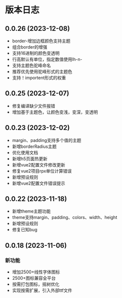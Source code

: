 # 版本日志

## 0.0.26 (2023-12-08)
- border-增加边框颜色支持主题
- 组合border的增强
- 支持16进制的颜色变透明
- 行高默认有单位，指定数值使用lh-n-
- 支持主题色驼峰命名
- 推荐优先使用驼峰形式的主题色
- 支持！importent形式的权重

## 0.0.25 (2023-12-07)
- 修复编译缺少文件报错
- 增加基于主题色，让颜色变浅，变深，变透明


## 0.0.23 (2023-12-02)
- margin、padding支持多个值的主题
- 新增borderRadius主题
- 优化使用文档
- 新增h5页面热更新
- 新增vue2配置文件修改更新
- 修复vue2项目rpx单位计算错误
- 新增预设规则
- 新增vue2配置文件错误提示

## 0.0.22 (2023-11-18)
- 新增theme主题功能
- theme支持margin、padding、colors、width、height
- 新增预设规则
- 修复已知bug

## 0.0.18 (2023-11-06)
### 新功能
- 增加2500+线性字体图标
- 2500+图标兼容全平台
- 按需打包图标，摇树优化
- 实现按需扩展，引入外部ttf文件